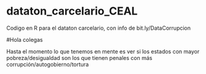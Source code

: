 # dataton_carcelario_CEAL
Codigo en R para el dataton carcelario, con info de bit.ly/DataCorrupcion

#Hola colegas

Hasta el momento lo que tenemos en mente es ver si los estados con mayor pobreza/desigualdad son los que tienen penales con más corrupción/autogobierno/tortura
